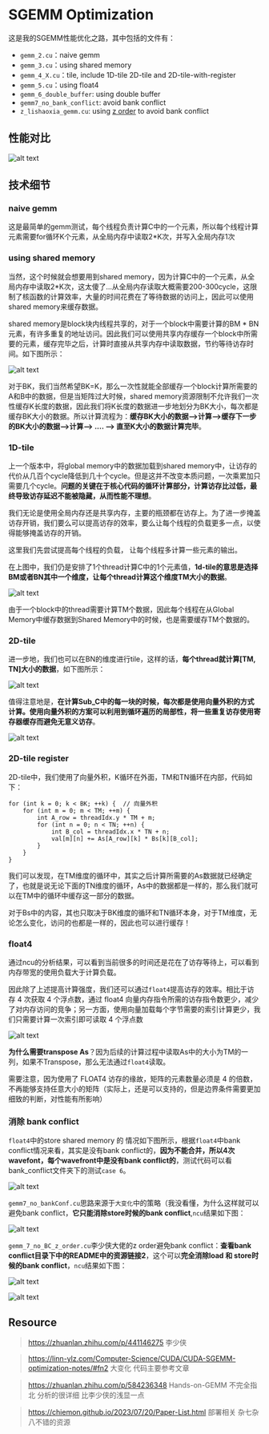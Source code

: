 # SGEMM Optimization
这是我的SGEMM性能优化之路，其中包括的文件有：
* `gemm_2.cu`：naive gemm
* `gemm_3.cu`：using shared memory
* `gemm_4_X.cu`：tile, include 1D-tile 2D-tile and 2D-tile-with-register 
* `gemm_5.cu`：using float4
* `gemm_6_double_buffer`: using double buffer
* `gemm7_no_bank_conflict`: avoid bank conflict
* `z_lishaoxia_gemm.cu`: using [z order](https://zhuanlan.zhihu.com/p/441146275) to avoid bank conflict

## 性能对比
![alt text](./images/performace_compare.png)

## 技术细节

### naive gemm
这是最简单的gemm测试，每个线程负责计算C中的一个元素，所以每个线程计算元素需要for循环K个元素，从全局内存中读取2*K次，并写入全局内存1次

### using shared memory
当然，这个时候就会想要用到shared memory，因为计算C中的一个元素，从全局内存中读取2*K次，这太傻了...从全局内存读取大概需要200-300cycle，这限制了核函数的计算效率，大量的时间花费在了等待数据的访问上，因此可以使用shared memory来缓存数据。

shared memory是block块内线程共享的，对于一个block中需要计算的BM * BN元素，有许多重复的地址访问。因此我们可以使用共享内存缓存一个block中所需要的元素，缓存完毕之后，计算时直接从共享内存中读取数据，节约等待访存时间。如下图所示：

![alt text](./images/shared_memory.png)

对于BK，我们当然希望BK=K，那么一次性就能全部缓存一个block计算所需要的A和B中的数据，但是当矩阵过大时候，shared memory资源限制不允许我们一次性缓存K长度的数据，因此我们将K长度的数据进一步地划分为BK大小，每次都是缓存BK大小的数据。所以计算流程为：**缓存BK大小的数据-->计算-->缓存下一步的BK大小的数据-->计算--> .... --> 直至K大小的数据计算完毕**。


### 1D-tile

上一个版本中，将global memory中的数据加载到shared memory中，让访存的代价从几百个cycle降低到几十个cycle。但是这并不改变本质问题，一次乘累加只需要几个cycle。**问题的关键在于核心代码的循环计算部分，计算访存比过低，最终导致访存延迟不能被隐藏，从而性能不理想**。

我们无论是使用全局内存还是共享内存，主要的瓶颈都在访存上。为了进一步掩盖访存开销，我们要么可以提高访存的效率，要么让每个线程的负载更多一点，以使得能够掩盖访存的开销。

这里我们先尝试提高每个线程的负载， 让每个线程多计算一些元素的输出。

在上图中，我们仍是安排了1个thread计算C中的1个元素值，**1d-tile的意思是选择BM或者BN其中一个维度，让每个thread计算这个维度TM大小的数据**。

![alt text](./images/1D-tile.png)

由于一个block中的thread需要计算TM个数据，因此每个线程在从Global Memory中缓存数据到Shared Memory中的时候，也是需要缓存TM个数据的。

### 2D-tile
进一步地，我们也可以在BN的维度进行tile，这样的话，**每个thread就计算[TM, TN]大小的数据**，如下图所示：

![alt text](./images/2D-tile.png)

值得注意地是，**在计算Sub_C中的每一块的时候，每次都是使用向量外积的方式计算。使用向量外积的方案可以利用到循环遍历的局部性，将一些重复访存使用寄存器缓存而避免无意义访存**。

![alt text](./images/vector_waiji.png)

### 2D-tile register
2D-tile中，我们使用了向量外积，K循环在外面，TM和TN循环在内部，代码如下：
```
for (int k = 0; k < BK; ++k) {  // 向量外积
    for (int m = 0; m < TM; ++m) {
        int A_row = threadIdx.y * TM + m;
        for (int n = 0; n < TN; ++n) {
            int B_col = threadIdx.x * TN + n;
            val[m][n] += As[A_row][k] * Bs[k][B_col];
        }
    }
}
```

我们可以发现，在TM维度的循环中，其实之后计算所需要的As数据就已经确定了，也就是说无论下面的TN维度的循环，As中的数据都是一样的，那么我们就可以在TM中的循环中缓存这一部分的数据。

对于Bs中的内容，其也只取决于BK维度的循环和TN循环本身，对于TM维度，无论怎么变化，访问的也都是一样的，因此也可以进行缓存！

### float4
通过ncu的分析结果，可以看到当前很多的时间还是花在了访存等待上，可以看到内存带宽的使用负载大于计算负载。

因此除了上述提高计算强度，我们还可以通过`float4`提高访存的效率。相比于访存 4 次获取 4 个浮点数，通过 float4 向量内存指令所需的访存指令数更少，减少了对内存访问的竞争；另一方面，使用向量加载每个字节需要的索引计算更少，我们只需要计算一次索引即可读取 4 个浮点数

![alt text](./images/float4.png)

**为什么需要transpose As**？因为后续的计算过程中读取As中的大小为TM的一列，如果不Transpose，那么无法通过`float4`读取。

需要注意，因为使用了 FLOAT4 访存的缘故，矩阵的元素数量必须是 4 的倍数，不再能够支持任意大小的矩阵（实际上，还是可以支持的，但是边界条件需要更加细致的判断，对性能有所影响）

### 消除 bank conflict
`float4`中的store shared memory 的 情况如下图所示，根据`float4`中bank conflict情况来看，其实是没有bank conflict的，**因为不能合并，所以4次wavefont，每个wavefront中是没有bank conflict的**，测试代码可以看bank_conflict文件夹下的测试`case 6`。

![alt text](./images/bank_conflict_in_float4.png)

`gemm7_no_bankConf.cu`思路来源于`大变化`中的策略（我没看懂，为什么这样就可以避免bank conflict，**它只能消除store时候的bank conflict**,`ncu`结果如下图：

![alt text](./images/only_store_no_BC_ncu.png)

`gemm_7_no_BC_z_order.cu`李少侠大佬的z order避免bank conflict：**查看bank conflict目录下中的README中的资源链接2**，这个可以**完全消除load 和 store时候的bank conflict**，`ncu`结果如下图：

![alt text](./images/z_order_ncu.png)


![alt text](./images/bank_conflict.png)


## Resource
> https://zhuanlan.zhihu.com/p/441146275 李少侠

> https://linn-ylz.com/Computer-Science/CUDA/CUDA-SGEMM-optimization-notes/#fn2 大变化 代码主要参考文章

> https://zhuanlan.zhihu.com/p/584236348 Hands-on-GEMM 不完全指北 分析的很详细 比李少侠的浅显一点

> https://chiemon.github.io/2023/07/20/Paper-List.html 部署相关 杂七杂八不错的资源